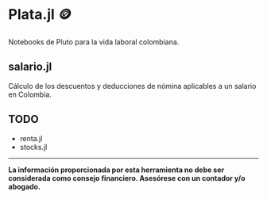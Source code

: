 # Plata.jl 🪙

Notebooks de Pluto para la vida laboral colombiana.

## salario.jl
Cálculo de los descuentos y deducciones de nómina aplicables a un salario en Colombia.

## TODO

- renta.jl
- stocks.jl

----

**La información proporcionada por esta herramienta no debe ser considerada como
consejo financiero. Asesórese con un contador y/o abogado.**
